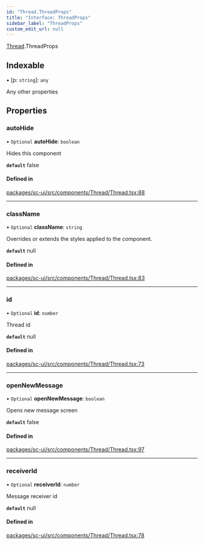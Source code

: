 ```yaml
---
id: "Thread.ThreadProps"
title: "Interface: ThreadProps"
sidebar_label: "ThreadProps"
custom_edit_url: null
---
```


[Thread](../modules/Thread).ThreadProps

## Indexable

▪ [p: `string`]: `any`

Any other properties

## Properties

### autoHide

• `Optional` **autoHide**: `boolean`

Hides this component

**`default`** false

#### Defined in

[packages/sc-ui/src/components/Thread/Thread.tsx:88](https://github.com/selfcommunity/community-ui/blob/7897031/packages/sc-ui/src/components/Thread/Thread.tsx#L88)

___

### className

• `Optional` **className**: `string`

Overrides or extends the styles applied to the component.

**`default`** null

#### Defined in

[packages/sc-ui/src/components/Thread/Thread.tsx:83](https://github.com/selfcommunity/community-ui/blob/7897031/packages/sc-ui/src/components/Thread/Thread.tsx#L83)

___

### id

• `Optional` **id**: `number`

Thread id

**`default`** null

#### Defined in

[packages/sc-ui/src/components/Thread/Thread.tsx:73](https://github.com/selfcommunity/community-ui/blob/7897031/packages/sc-ui/src/components/Thread/Thread.tsx#L73)

___

### openNewMessage

• `Optional` **openNewMessage**: `boolean`

Opens new message screen

**`default`** false

#### Defined in

[packages/sc-ui/src/components/Thread/Thread.tsx:97](https://github.com/selfcommunity/community-ui/blob/7897031/packages/sc-ui/src/components/Thread/Thread.tsx#L97)

___

### receiverId

• `Optional` **receiverId**: `number`

Message receiver id

**`default`** null

#### Defined in

[packages/sc-ui/src/components/Thread/Thread.tsx:78](https://github.com/selfcommunity/community-ui/blob/7897031/packages/sc-ui/src/components/Thread/Thread.tsx#L78)
